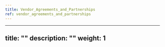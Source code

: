 ```yaml
---
title: Vendor_Agreements_and_Partnerships
ref: vendor_agreements_and_partnerships
---
```

---
title: ""
description: ""
weight: 1
---